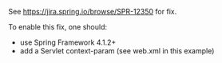 See https://jira.spring.io/browse/SPR-12350 for fix.

To enable this fix, one should:
* use Spring Framework 4.1.2+
* add a Servlet context-param (see web.xml in this example)